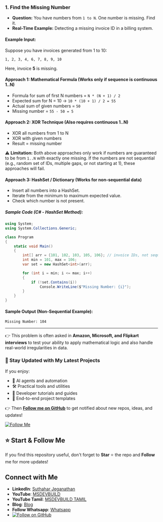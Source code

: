 ### 1. Find the Missing Number

* **Question:** You have numbers from `1 to N`. One number is missing. Find it.
* **Real-Time Example:** Detecting a missing invoice ID in a billing system.

#### Example Input:

Suppose you have invoices generated from 1 to 10:

```
1, 2, 3, 4, 6, 7, 8, 9, 10
```

Here, invoice **5** is missing.

#### Approach 1: Mathematical Formula (Works only if sequence is continuous 1..N)

* Formula for sum of first N numbers = `N * (N + 1) / 2`
* Expected sum for N = 10 → `10 * (10 + 1) / 2 = 55`
* Actual sum of given numbers = `50`
* Missing number = `55 - 50 = 5`

#### Approach 2: XOR Technique (Also requires continuous 1..N)

* XOR all numbers from 1 to N
* XOR with given numbers
* Result = missing number

⚠️ **Limitation:** Both above approaches only work if numbers are guaranteed to be from `1..N` with exactly one missing. If the numbers are not sequential (e.g., random set of IDs, multiple gaps, or not starting at 1), these approaches will fail.

#### Approach 3: HashSet / Dictionary (Works for non-sequential data)

* Insert all numbers into a HashSet.
* Iterate from the minimum to maximum expected value.
* Check which number is not present.

##### Sample Code (C# - HashSet Method):

```csharp
using System;
using System.Collections.Generic;

class Program
{
    static void Main()
    {
        int[] arr = {101, 102, 103, 105, 106}; // invoice IDs, not sequential from 1
        int min = 101, max = 106;
        var set = new HashSet<int>(arr);

        for (int i = min; i <= max; i++)
        {
            if (!set.Contains(i))
                Console.WriteLine($"Missing Number: {i}");
        }
    }
}
```

#### Sample Output (Non-Sequential Example):

```
Missing Number: 104
```

---

👉 This problem is often asked in **Amazon, Microsoft, and Flipkart interviews** to test your ability to apply mathematical logic and also handle real-world irregularities in data.

### 🔔 Stay Updated with My Latest Projects

If you enjoy:
- 🧠 AI agents and automation
- 🛠️ Practical tools and utilities
- 📘 Developer tutorials and guides
- 🚀 End-to-end project templates

👉 Then **[Follow me on GitHub](https://github.com/jssuthahar)** to get notified about new repos, ideas, and updates!

[![Follow Me](https://img.shields.io/github/followers/jssuthahar?label=Follow&style=social)](https://github.com/jssuthahar)

## ⭐ Start & Follow Me
If you find this repository useful, don't forget to **Star** ⭐ the repo and **Follow** me for more updates!

 ## Connect with Me
- **LinkedIn**: [Suthahar Jeganathan](https://www.linkedin.com/in/jssuthahar/)
- **YouTube**: [MSDEVBUILD](https://www.youtube.com/@MSDEVBUILD)
- **YouTube Tamil**: [MSDEVBUILD TAMIL](https://www.youtube.com/@MSDEVBUILDTamil)
- **Blog**: [Blog](https://www.msdevbuild.com/)
- **Follow Whatsapp**: [Whatsapp](https://www.whatsapp.com/channel/0029Va5j2rHEFeXcTlUhQB0J)
- [![Follow on GitHub](https://img.shields.io/github/followers/jssuthahar?label=Follow&style=social)](https://github.com/jssuthahar)




